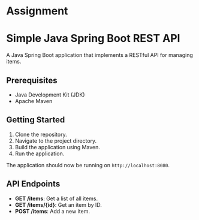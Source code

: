 # Assignment
# Simple Java Spring Boot REST API

A Java Spring Boot application that implements a RESTful API for managing items.

## Prerequisites

- Java Development Kit (JDK)
- Apache Maven

## Getting Started

1. Clone the repository.
2. Navigate to the project directory.
3. Build the application using Maven.
4. Run the application.

The application should now be running on `http://localhost:8080`.

## API Endpoints

- **GET /items**: Get a list of all items.
- **GET /items/{id}**: Get an item by ID.
- **POST /items**: Add a new item.

